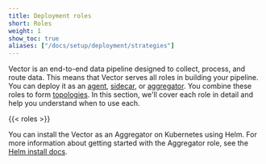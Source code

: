 ```yaml
---
title: Deployment roles
short: Roles
weight: 1
show_toc: true
aliases: ["/docs/setup/deployment/strategies"]
---
```


Vector is an end-to-end data pipeline designed to collect, process, and route data. This means that Vector serves all roles in building your pipeline. You can deploy it as an [agent](#agent), [sidecar](#sidecar), or [aggregator](#aggregator). You combine these roles to form [topologies]. In this section, we'll cover each role in detail and help you understand when to use each.

{{< roles >}}

You can install the Vector as an Aggregator on Kubernetes using Helm. For more information about getting started with the Aggregator role, see the [Helm install docs][helm].

[topologies]: /docs/setup/deployment/topologies
[helm]: /docs/setup/installation/package-managers/helm/
